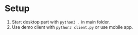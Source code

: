 # Setup

1. Start desktop part with `python3 .` in main folder.
2. Use demo client with `python3 client.py` or use mobile app.